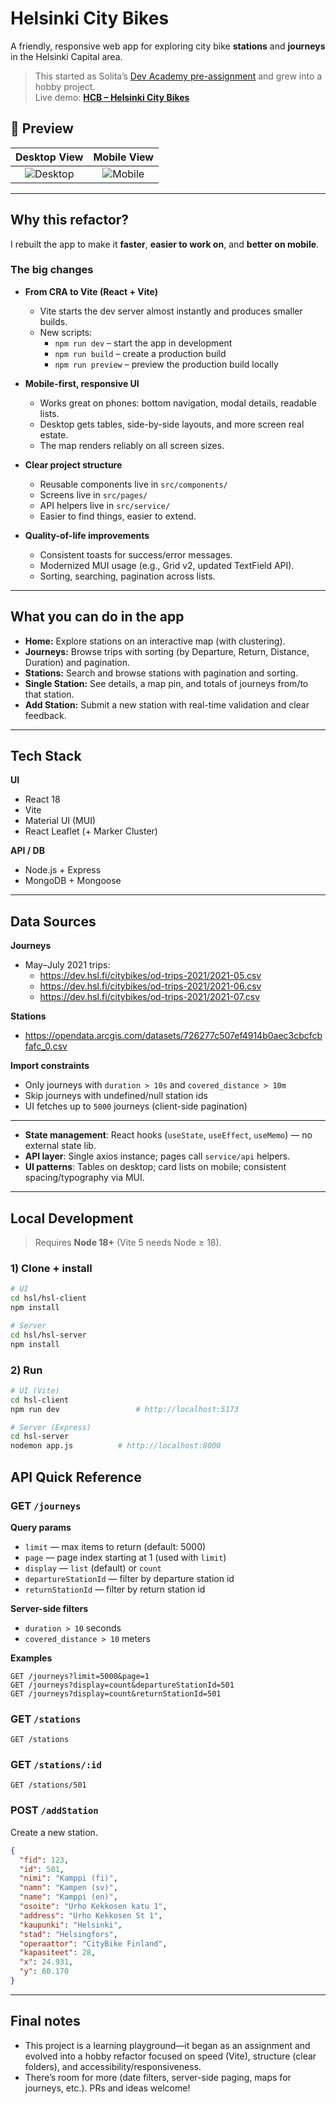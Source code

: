# Helsinki City Bikes

A friendly, responsive web app for exploring city bike **stations** and **journeys** in the Helsinki Capital area.

> This started as Solita’s [Dev Academy pre-assignment](https://github.com/solita/dev-academy-2023-exercise) and grew into a hobby project.    
> Live demo: **[HCB – Helsinki City Bikes](https://hsl-ui.netlify.app)**

## 📸 Preview

| Desktop View | Mobile View |
| :---: | :---: |
| ![Desktop](https://github.com/user-attachments/assets/3d75823a-77a5-4215-9b65-781d198818b0) | ![Mobile](https://github.com/user-attachments/assets/4e1eb096-8876-4174-8b74-5ac81776f74d) |

---

## Why this refactor?

I rebuilt the app to make it **faster**, **easier to work on**, and **better on mobile**.

### The big changes
- **From CRA to Vite (React + Vite)**
  - Vite starts the dev server almost instantly and produces smaller builds.
  - New scripts:
    - `npm run dev` – start the app in development
    - `npm run build` – create a production build
    - `npm run preview` – preview the production build locally

- **Mobile-first, responsive UI**
  - Works great on phones: bottom navigation, modal details, readable lists.
  - Desktop gets tables, side-by-side layouts, and more screen real estate.
  - The map renders reliably on all screen sizes.

- **Clear project structure**
  - Reusable components live in `src/components/`
  - Screens live in `src/pages/`
  - API helpers live in `src/service/`
  - Easier to find things, easier to extend.

- **Quality-of-life improvements**
  - Consistent toasts for success/error messages.
  - Modernized MUI usage (e.g., Grid v2, updated TextField API).
  - Sorting, searching, pagination across lists.

---


## What you can do in the app

- **Home:** Explore stations on an interactive map (with clustering).
- **Journeys:** Browse trips with sorting (by Departure, Return, Distance, Duration) and pagination.
- **Stations:** Search and browse stations with pagination and sorting.
- **Single Station:** See details, a map pin, and totals of journeys from/to that station.
- **Add Station:** Submit a new station with real-time validation and clear feedback.

---


## Tech Stack

**UI**
- React 18
- Vite
- Material UI (MUI)
- React Leaflet (+ Marker Cluster)

**API / DB**
- Node.js + Express
- MongoDB + Mongoose

---

## Data Sources

**Journeys**
- May–July 2021 trips:
  - https://dev.hsl.fi/citybikes/od-trips-2021/2021-05.csv  
  - https://dev.hsl.fi/citybikes/od-trips-2021/2021-06.csv  
  - https://dev.hsl.fi/citybikes/od-trips-2021/2021-07.csv  

**Stations**
- https://opendata.arcgis.com/datasets/726277c507ef4914b0aec3cbcfcbfafc_0.csv

**Import constraints**
- Only journeys with `duration > 10s` and `covered_distance > 10m`
- Skip journeys with undefined/null station ids
- UI fetches up to `5000` journeys (client-side pagination)

---


- **State management**: React hooks (`useState`, `useEffect`, `useMemo`) — no external state lib.
- **API layer**: Single axios instance; pages call `service/api` helpers.
- **UI patterns**: Tables on desktop; card lists on mobile; consistent spacing/typography via MUI.

---

## Local Development

> Requires **Node 18+** (Vite 5 needs Node ≥ 18).

### 1) Clone + install

```bash
# UI
cd hsl/hsl-client
npm install

# Server
cd hsl/hsl-server
npm install
````

### 2) Run

```bash
# UI (Vite)
cd hsl-client
npm run dev                 # http://localhost:5173

# Server (Express)
cd hsl-server
nodemon app.js          # http://localhost:8000
```

## API Quick Reference

### GET `/journeys`
**Query params**
- `limit` — max items to return (default: 5000)
- `page` — page index starting at 1 (used with `limit`)
- `display` — `list` (default) or `count`
- `departureStationId` — filter by departure station id
- `returnStationId` — filter by return station id

**Server-side filters**
- `duration > 10` seconds  
- `covered_distance > 10` meters

**Examples**
```http
GET /journeys?limit=5000&page=1
GET /journeys?display=count&departureStationId=501
GET /journeys?display=count&returnStationId=501
```

### GET `/stations`
```http
GET /stations
```

### GET `/stations/:id`
```http
GET /stations/501
```

### POST `/addStation`
Create a new station.

```json
{
  "fid": 123,
  "id": 501,
  "nimi": "Kamppi (fi)",
  "namn": "Kampen (sv)",
  "name": "Kamppi (en)",
  "osoite": "Urho Kekkosen katu 1",
  "address": "Urho Kekkosen St 1",
  "kaupunki": "Helsinki",
  "stad": "Helsingfors",
  "operaattor": "CityBike Finland",
  "kapasiteet": 28,
  "x": 24.931,
  "y": 60.170
}
```
---


## Final notes

- This project is a learning playground—it began as an assignment and evolved into a hobby refactor focused on speed (Vite), structure (clear folders), and accessibility/responsiveness.
- There’s room for more (date filters, server-side paging, maps for journeys, etc.). PRs and ideas welcome!
